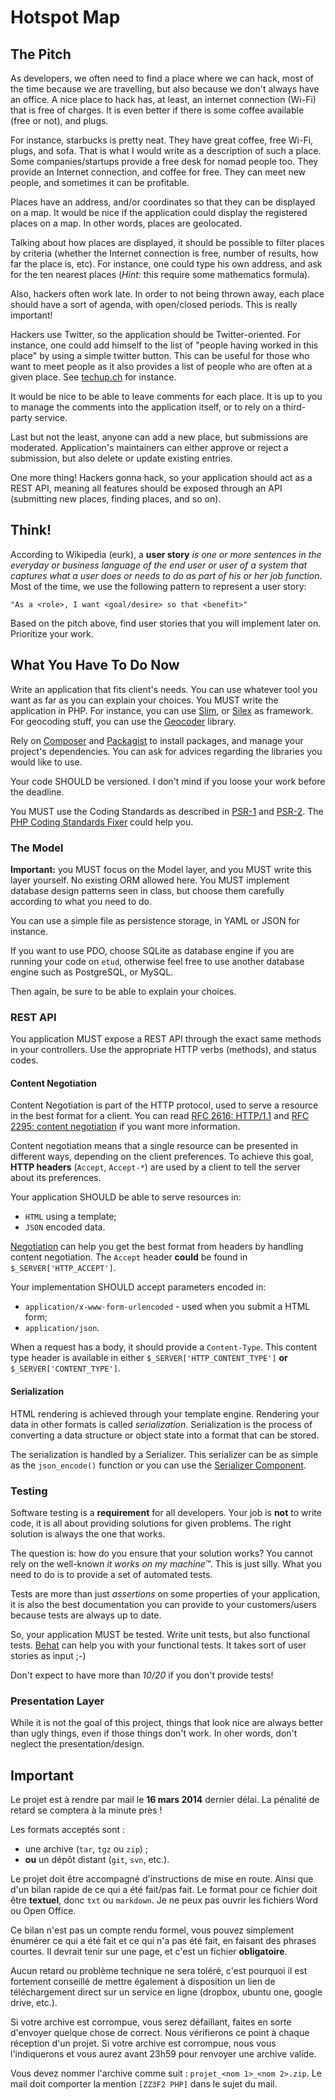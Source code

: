 Hotspot Map
===========

The Pitch
---------

As developers, we often need to find a place where we can hack, most of the time
because we are travelling, but also because we don't always have an office. A
nice place to hack has, at least, an internet connection (Wi-Fi) that is free of
charges. It is even better if there is some coffee available (free or not), and
plugs.

For instance, starbucks is pretty neat. They have great coffee, free Wi-Fi,
plugs, and sofa. That is what I would write as a description of such a place.
Some companies/startups provide a free desk for nomad people too. They provide
an Internet connection, and coffee for free. They can meet new people, and
sometimes it can be profitable.

Places have an address, and/or coordinates so that they can be displayed on a
map. It would be nice if the application could display the registered places on
a map. In other words, places are geolocated.

Talking about how places are displayed, it should be possible to filter places
by criteria (whether the Internet connection is free, number of results, how
far the place is, etc). For instance, one could type his own address, and ask
for the ten nearest places (_Hint:_ this require some mathematics formula).

Also, hackers often work late. In order to not being thrown away, each place
should have a sort of agenda, with open/closed periods. This is really
important!

Hackers use Twitter, so the application should be Twitter-oriented. For
instance, one could add himself to the list of "people having worked in this
place" by using a simple twitter button. This can be useful for those who want
to meet people as it also provides a list of people who are often at a given
place. See [techup.ch](http://techup.ch/) for instance.

It would be nice to be able to leave comments for each place. It is up to you to
manage the comments into the application itself, or to rely on a third-party
service.

Last but not the least, anyone can add a new place, but submissions are
moderated. Application's maintainers can either approve or reject a submission,
but also delete or update existing entries.

One more thing! Hackers gonna hack, so your application should act as a REST
API, meaning all features should be exposed through an API (submitting new
places, finding places, and so on).


Think!
------

According to Wikipedia (eurk), a **user story** _is one or more sentences in the
everyday or business language of the end user or user of a system that captures
what a user does or needs to do as part of his or her job function_. Most of the
time, we use the following pattern to represent a user story:

    "As a <role>, I want <goal/desire> so that <benefit>"

Based on the pitch above, find user stories that you will implement later on.
Prioritize your work.


What You Have To Do Now
-----------------------

Write an application that fits client's needs. You can use whatever tool you
want as far as you can explain your choices. You MUST write the application in
PHP. For instance, you can use [Slim](http://www.slimframework.com/), or
[Silex](http://silex.sensiolabs.org/) as framework. For geocoding stuff, you can
use the [Geocoder](http://geocoder-php.org/) library.

Rely on [Composer](https://getcomposer.org/) and
[Packagist](https://packagist.org) to install packages, and manage your
project's dependencies. You can ask for advices regarding the libraries you
would like to use.

Your code SHOULD be versioned. I don't mind if you loose your work before the
deadline.

You MUST use the Coding Standards as described in
[PSR-1](http://www.php-fig.org/psr/psr-1/) and
[PSR-2](http://www.php-fig.org/psr/psr-2/). The [PHP Coding Standards
Fixer](http://cs.sensiolabs.org/) could help you.

### The Model

**Important:** you MUST focus on the Model layer, and you MUST write this layer
yourself. No existing ORM allowed here. You MUST implement database design
patterns seen in class, but choose them carefully according to what you need to
do.

You can use a simple file as persistence storage, in YAML or JSON for instance.

If you want to use PDO, choose SQLite as database engine if you are running your
code on `etud`, otherwise feel free to use another database engine such as
PostgreSQL, or MySQL.

Then again, be sure to be able to explain your choices.

### REST API

You application MUST expose a REST API through the exact same methods in your
controllers. Use the appropriate HTTP verbs (methods), and status codes.

#### Content Negotiation

Content Negotiation is part of the HTTP protocol, used to serve a resource in
the best format for a client. You can read [RFC 2616:
HTTP/1.1](http://pretty-rfc.herokuapp.com/RFC2616) and [RFC 2295: content
negotiation](http://pretty-rfc.herokuapp.com/RFC2295) if you want more
information.

Content negotiation means that a single resource can be presented in different
ways, depending on the client preferences. To achieve this goal, **HTTP
headers** (`Accept`, `Accept-*`) are used by a client to tell the server about
its preferences.

Your application SHOULD be able to serve resources in:

* `HTML` using a template;
* `JSON` encoded data.

[Negotiation](https://github.com/willdurand/negotiation) can help you get the
best format from headers by handling content negotiation. The `Accept` header
**could** be found in `$_SERVER['HTTP_ACCEPT']`.

Your implementation SHOULD accept parameters encoded in:

* `application/x-www-form-urlencoded` - used when you submit a HTML form;
* `application/json`.

When a request has a body, it should provide a `Content-Type`. This content
type header is available in either `$_SERVER['HTTP_CONTENT_TYPE']` **or**
`$_SERVER['CONTENT_TYPE']`.

#### Serialization

HTML rendering is achieved through your template engine. Rendering your data in
other formats is called _serialization_. Serialization is the process of
converting a data structure or object state into a format that can be stored.

The serialization is handled by a Serializer. This serializer can be as simple
as the `json_encode()` function or you can use the [Serializer
Component](http://symfony.com/doc/current/components/serializer.html).

### Testing

Software testing is a **requirement** for all developers. Your job is **not** to
write code, it is all about providing solutions for given problems. The right
solution is always the one that works.

The question is: how do you ensure that your solution works? You cannot rely on
the well-known _it works on my machine™_. This is just silly. What you need to
do is to provide a set of automated tests.

Tests are more than just _assertions_ on some properties of your application,
it is also the best documentation you can provide to your customers/users because
tests are always up to date.

So, your application MUST be tested. Write unit tests, but also functional
tests. [Behat](http://docs.behat.org/) can help you with your functional tests.
It takes sort of user stories as input ;-)

Don't expect to have more than _10/20_ if you don't provide tests!

### Presentation Layer

While it is not the goal of this project, things that look nice are always
better than ugly things, even if those things don't work. In oher words, don't
neglect the presentation/design.


Important
---------

Le projet est à rendre par mail le **16 mars 2014** dernier délai. La pénalité
de retard se comptera à la minute près !

Les formats acceptés sont :

* une archive (`tar`, `tgz` ou `zip`) ;
* **ou** un dépôt distant (`git`, `svn`, etc.).

Le projet doit être accompagné d'instructions de mise en route. Ainsi que d'un
bilan rapide de ce qui a été fait/pas fait. Le format pour ce fichier doit être
**textuel**, donc `txt` ou `markdown`. Je ne peux pas ouvrir les fichiers Word
ou Open Office.

Ce bilan n'est pas un compte rendu formel, vous pouvez simplement énumérer ce
qui a été fait et ce qui n'a pas été fait, en faisant des phrases courtes. Il
devrait tenir sur une page, et c'est un fichier **obligatoire**.

Aucun retard ou problème technique ne sera toléré, c'est pourquoi il est
fortement conseillé de mettre également à disposition un lien de téléchargement
direct sur un service en ligne (dropbox, ubuntu one, google drive, etc.).

Si votre archive est corrompue, vous serez défaillant, faites en sorte d'envoyer
quelque chose de correct. Nous vérifierons ce point à chaque réception d'un
projet. Si votre archive est corrompue, nous vous l'indiquerons et vous aurez
avant 23h59 pour renvoyer une archive valide.

Vous devez nommer l'archive comme suit : `projet_<nom 1>_<nom 2>.zip`. Le mail
doit comporter la mention `[ZZ3F2 PHP]` dans le sujet du mail.
